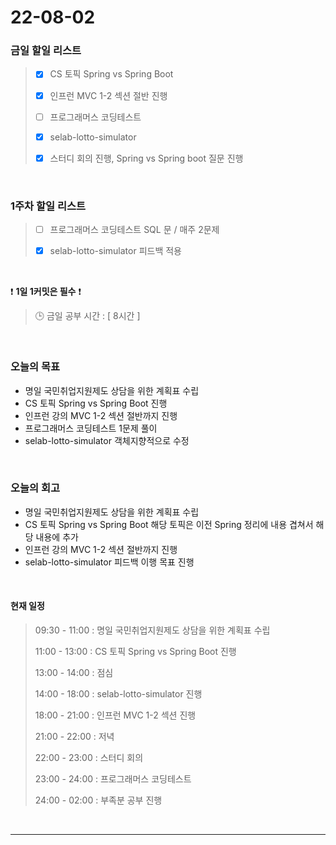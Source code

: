 # 22-08-02
 ### 금일 할일 리스트 
> - [x]  CS 토픽 Spring vs Spring Boot
>
> - [x]  인프런 MVC 1-2 섹션 절반 진행
>
> - [ ]  프로그래머스 코딩테스트
>
> - [x]  selab-lotto-simulator
>
> - [x]  스터디 회의 진행, Spring vs Spring boot 질문 진행

<br/>

### 1주차 할일 리스트  

> - [ ]  프로그래머스 코딩테스트 SQL 문 / 매주 2문제  
>
> - [x]  selab-lotto-simulator 피드백 적용

<br/>

❗ **1일 1커밋은 필수** ❗
> 🕒 금일 공부 시간 :  [ 8시간 ]    
  
<br/>

### 오늘의 목표
- 명일 국민취업지원제도 상담을 위한 계획표 수립
- CS 토픽 Spring vs Spring Boot 진행
- 인프런 강의 MVC 1-2 섹션 절반까지 진행
- 프로그래머스 코딩테스트 1문제 풀이
- selab-lotto-simulator 객체지향적으로 수정

<br>

### 오늘의 회고
- 명일 국민취업지원제도 상담을 위한 계획표 수립
- CS 토픽 Spring vs Spring Boot 해당 토픽은 이전 Spring 정리에 내용 겹쳐서 해당 내용에 추가
- 인프런 강의 MVC 1-2 섹션 절반까지 진행
- selab-lotto-simulator 피드백 이행 목표 진행

<br>

#### 현재 일정  
> 09:30 - 11:00 : 명일 국민취업지원제도 상담을 위한 계획표 수립
>
> 11:00 - 13:00 : CS 토픽 Spring vs Spring Boot 진행
>
> 13:00 - 14:00 : 점심
>
> 14:00 - 18:00 : selab-lotto-simulator 진행
>
> 18:00 - 21:00 : 인프런 MVC 1-2 섹션 진행
>
> 21:00 - 22:00 : 저녁
>
> 22:00 - 23:00 : 스터디 회의
>
> 23:00 - 24:00 : 프로그래머스 코딩테스트
>
> 24:00 - 02:00 : 부족분 공부 진행

<br/>

------------  